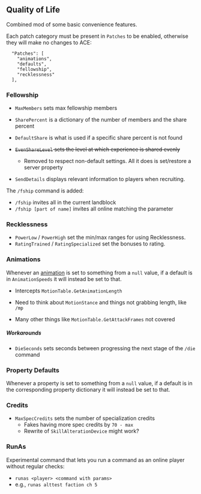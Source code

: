 ﻿

## Quality of Life

Combined mod of some basic convenience features.



Each patch category must be present in `Patches` to be enabled, otherwise they will make no changes to ACE:

```
  "Patches": [
    "animations",
    "defaults",
    "fellowship",
    "recklessness"
  ],
```



### Fellowship

* `MaxMembers` sets max fellowship members
* `SharePercent` is a dictionary of the number of members and the share percent
* `DefaultShare` is what is used if a specific share percent is not found
* ~~`EvenShareLevel` sets the level at which experience is shared evenly~~ 
  * Removed to respect non-default settings.  All it does is set/restore a server property

* `SendDetails` displays relevant information to players when recruiting.



The `/fship` command is added:

* `/fship`  invites all in the current landblock
* `/fship [part of name]` invites all online matching the parameter



### Recklessness

* `PowerLow` / `PowerHigh` set the min/max ranges for using Recklessness.
* `RatingTrained` / `RatingSpecialized` set the bonuses to rating.



### Animations

Whenever an [animation](https://github.com/ACEmulator/ACE/blob/fdfdec9f0a16bbcbb89a9120ce4f889520a51708/Source/ACE.Entity/Enum/MotionCommand.cs#L7) is set to something from a `null` value, if a default is in `AnimationSpeeds` it will instead be set to that.

* Intercepts `MotionTable.GetAnimationLength`

* Need to think about `MotionStance` and things not grabbing length, like `/mp`
* Many other things like `MotionTable.GetAttackFrames` not covered



##### Workarounds

* `DieSeconds` sets seconds between progressing the next stage of the `/die` command



### Property Defaults

Whenever a property is set to something from a `null` value, if a default is in the corresponding property dictionary it will instead be set to that.



### Credits

* `MaxSpecCredits` sets the number of specialization credits
  * Fakes having more spec credits by `70 - max`
  * Rewrite of `SkillAlterationDevice` might work?



### RunAs

Experimental command that lets you run a command as an online player without regular checks:

* `runas <player> <command with params>`
* e.g., `runas alttest faction ch 5`
